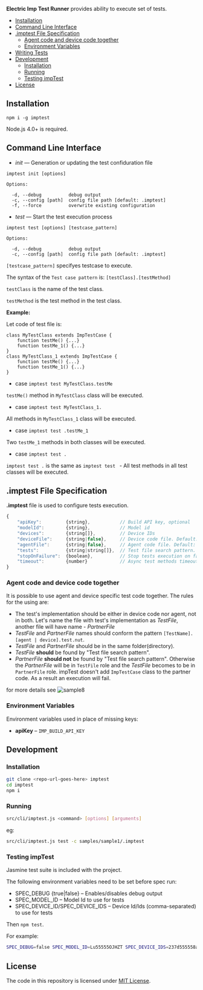 **Electric Imp Test Runner** provides ability to execute set of tests.

- [Installation](#installation)
- [Command Line Interface](#command-line-interface)
- [.imptest File Specification](#imptest-file-specification)
  - [Agent code and device code together](#agent-code-and-device-code-together)
  - [Environment Variables](#environment-variables)
- [Writing Tests](./docs/writing-tests.md)
- [Development](#development)
  - [Installation](#installation-1)
  - [Running](#running)
  - [Testing impTest](#testing-imptest)
- [License](#license)

## Installation

`npm i -g imptest`

Node.js 4.0+ is required.


## Command Line Interface

- *init* &mdash; Generation or updating the test confiduration file

```
imptest init [options]

Options:

  -d, --debug          debug output
  -c, --config [path]  config file path [default: .imptest]
  -f, --force          overwrite existing configuration
```

- *test* &mdash; Start the test execution process

```
imptest test [options] [testcase_pattern]

Options:

  -d, --debug          debug output
  -c, --config [path]  config file path [default: .imptest]
```

`[testcase_pattern]` specifyes testcase to execute. 

The syntax of the `Test case pattern` is: ```[testClass].[testMethod]```

`testClass` is the name of the test class.

`testMethod` is the test method in the test class.

**Example:**

Let code of test file is:
```
class MyTestClass extends ImpTestCase {
    function testMe() {...}
    function testMe_1() {...}
}
class MyTestClass_1 extends ImpTestCase {
    function testMe() {...}
    function testMe_1() {...}
}
```

- case `imptest test MyTestClass.testMe`

`testMe()` method in `MyTestClass` class will be executed.

- case `imptest test MyTestClass_1.`

All methods in `MyTestClass_1` class will be executed.

- case `imptest test .testMe_1`

Two `testMe_1` methods in both classes will be executed.

- case `imptest test .` 

`imptest test .` is the same as `imptest test ` - All test methods in all test classes will be executed.

## .imptest File Specification

__.imptest__ file is used to configure tests execution.

```js
{
    "apiKey":         {string},           // Build API key, optional
    "modelId":        {string},           // Model id
    "devices":        {string[]},         // Device IDs
    "deviceFile":     {string|false},     // Device code file. Default: "device.nut"
    "agentFile":      {string|false},     // Agent code file. Default: "agent.nut"
    "tests":          {string|string[]},  // Test file search pattern. Default: ["*.test.nut", "tests/**/*.test.nut"]
    "stopOnFailure":  {boolean},          // Stop tests execution on failure? Default: false
    "timeout":        {number}            // Async test methods timeout, seconds. Default: 10
}
```

### Agent code and device code together

It is possible to use agent and device specific test code together. The rules for the using are:
- The test's implementation should be either in device code nor agent, not in both. Let's name the file with test's implementation as *TestFile*, another file will have name - *PartnerFile*
- *TestFile* and *PartnerFile* names should conform the pattern ```[TestName].[agent | device].test.nut```.
- *TestFile* and *PartnerFile* should be in the same folder(directory).
- *TestFile* **should** be found by "Test file search pattern".
- *PartnerFile* **should not** be found by "Test file search pattern". Otherwise the *PartnerFile* will be in `TestFile` role and the *TestFile* becomes to be in `PartnerFile` role. impTest doesn't add `ImpTestCase` class to the partner code. As a result an execution will fail.

for more details see ![sample8](./samples/sample8)

### Environment Variables

Environment variables used in place of missing keys:
- **apiKey** – `IMP_BUILD_API_KEY`

## Development

### Installation

```bash
git clone <repo-url-goes-here> imptest
cd imptest
npm i
```

### Running

```bash
src/cli/imptest.js <command> [options] [arguments]
```

eg:

```bash
src/cli/imptest.js test -c samples/sample1/.imptest
```

### Testing impTest

Jasmine test suite is included with the project.

The following environment variables need to be set before spec run: 

- SPEC_DEBUG {true|false} – Enables/disables debug output
- SPEC_MODEL_ID – Model Id to use for tests
- SPEC_DEVICE_ID/SPEC_DEVICE_IDS – Device Id/Ids (comma-separated) to use for tests

Then `npm test`.

For example:

```bash
SPEC_DEBUG=false SPEC_MODEL_ID=Lu55555OJHZT SPEC_DEVICE_IDS=237d555558a609ee npm test
```

## License

The code in this repository is licensed under [MIT License](./LICENSE).
